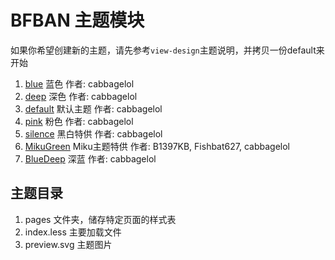# BFBAN 主题模块

如果你希望创建新的主题，请先参考`view-design`主题说明，并拷贝一份default来开始

1. [blue](/blue) 蓝色 作者: cabbagelol
2. [deep](/deep) 深色 作者: cabbagelol
3. [default](/default) 默认主题 作者: cabbagelol
4. [pink](/pink) 粉色 作者: cabbagelol
5. [silence](/silence) 黑白特供 作者: cabbagelol
6. [MikuGreen](/MikuGreen) Miku主题特供 作者: B1397KB, Fishbat627, cabbagelol
7. [BlueDeep](/BlueDeep) 深蓝 作者: cabbagelol

## 主题目录
1. pages 文件夹，储存特定页面的样式表
2. index.less 主要加载文件
3. preview.svg 主题图片

